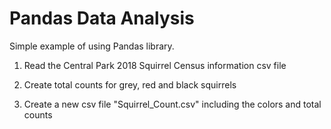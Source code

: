# Pandas Data Analysis

Simple example of using Pandas library.

1. Read the Central Park 2018 Squirrel Census information csv file

2. Create total counts for grey, red and black squirrels

3. Create a new csv file "Squirrel_Count.csv" including the colors and total counts

